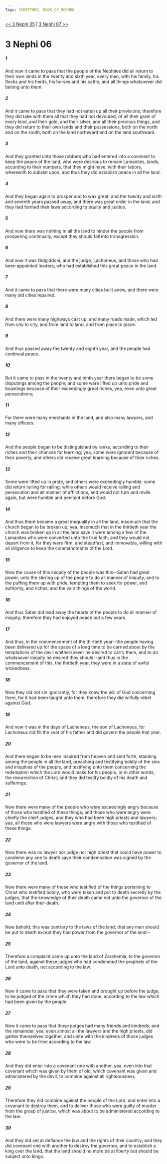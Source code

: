 ```yaml
---
Tags: SCRIPTURE, BOOK_OF_MORMON
---
```


[<< 3 Nephi 05](BOOK_OF_MORMON/11_3_Nephi/3_Nephi_05.md) | [3 Nephi 07 >>](BOOK_OF_MORMON/11_3_Nephi/3_Nephi_07.md)

# 3 Nephi 06

##### 1
 And now it came to pass that the people of the Nephites did all return to their own lands in the twenty and sixth year, every man, with his family, his flocks and his herds, his horses and his cattle, and all things whatsoever did belong unto them.
##### 2
 And it came to pass that they had not eaten up all their provisions; therefore they did take with them all that they had not devoured, of all their grain of every kind, and their gold, and their silver, and all their precious things, and they did return to their own lands and their possessions, both on the north and on the south, both on the land northward and on the land southward.
##### 3
 And they granted unto those robbers who had entered into a covenant to keep the peace of the land, who were desirous to remain Lamanites, lands, according to their numbers, that they might have, with their labors, wherewith to subsist upon; and thus they did establish peace in all the land.
##### 4
 And they began again to prosper and to wax great; and the twenty and sixth and seventh years passed away, and there was great order in the land; and they had formed their laws according to equity and justice.
##### 5
 And now there was nothing in all the land to hinder the people from prospering continually, except they should fall into transgression.
##### 6
 And now it was Gidgiddoni, and the judge, Lachoneus, and those who had been appointed leaders, who had established this great peace in the land.
##### 7
 And it came to pass that there were many cities built anew, and there were many old cities repaired.
##### 8
 And there were many highways cast up, and many roads made, which led from city to city, and from land to land, and from place to place.
##### 9
 And thus passed away the twenty and eighth year, and the people had continual peace.
##### 10
 But it came to pass in the twenty and ninth year there began to be some disputings among the people; and some were lifted up unto pride and boastings because of their exceedingly great riches, yea, even unto great persecutions;
##### 11
 For there were many merchants in the land, and also many lawyers, and many officers.
##### 12
 And the people began to be distinguished by ranks, according to their riches and their chances for learning; yea, some were ignorant because of their poverty, and others did receive great learning because of their riches.
##### 13
 Some were lifted up in pride, and others were exceedingly humble; some did return railing for railing, while others would receive railing and persecution and all manner of afflictions, and would not turn and revile again, but were humble and penitent before God.
##### 14
 And thus there became a great inequality in all the land, insomuch that the church began to be broken up; yea, insomuch that in the thirtieth year the church was broken up in all the land save it were among a few of the Lamanites who were converted unto the true faith; and they would not depart from it, for they were firm, and steadfast, and immovable, willing with all diligence to keep the commandments of the Lord.
##### 15
 Now the cause of this iniquity of the people was this--Satan had great power, unto the stirring up of the people to do all manner of iniquity, and to the puffing them up with pride, tempting them to seek for power, and authority, and riches, and the vain things of the world.
##### 16
 And thus Satan did lead away the hearts of the people to do all manner of iniquity; therefore they had enjoyed peace but a few years.
##### 17
 And thus, in the commencement of the thirtieth year--the people having been delivered up for the space of a long time to be carried about by the temptations of the devil whithersoever he desired to carry them, and to do whatsoever iniquity he desired they should--and thus in the commencement of this, the thirtieth year, they were in a state of awful wickedness.
##### 18
 Now they did not sin ignorantly, for they knew the will of God concerning them, for it had been taught unto them; therefore they did wilfully rebel against God.
##### 19
 And now it was in the days of Lachoneus, the son of Lachoneus, for Lachoneus did fill the seat of his father and did govern the people that year.
##### 20
 And there began to be men inspired from heaven and sent forth, standing among the people in all the land, preaching and testifying boldly of the sins and iniquities of the people, and testifying unto them concerning the redemption which the Lord would make for his people, or in other words, the resurrection of Christ; and they did testify boldly of his death and sufferings.
##### 21
 Now there were many of the people who were exceedingly angry because of those who testified of these things; and those who were angry were chiefly the chief judges, and they who had been high priests and lawyers; yea, all those who were lawyers were angry with those who testified of these things.
##### 22
 Now there was no lawyer nor judge nor high priest that could have power to condemn any one to death save their condemnation was signed by the governor of the land.
##### 23
 Now there were many of those who testified of the things pertaining to Christ who testified boldly, who were taken and put to death secretly by the judges, that the knowledge of their death came not unto the governor of the land until after their death.
##### 24
 Now behold, this was contrary to the laws of the land, that any man should be put to death except they had power from the governor of the land--
##### 25
 Therefore a complaint came up unto the land of Zarahemla, to the governor of the land, against these judges who had condemned the prophets of the Lord unto death, not according to the law.
##### 26
 Now it came to pass that they were taken and brought up before the judge, to be judged of the crime which they had done, according to the law which had been given by the people.
##### 27
 Now it came to pass that those judges had many friends and kindreds; and the remainder, yea, even almost all the lawyers and the high priests, did gather themselves together, and unite with the kindreds of those judges who were to be tried according to the law.
##### 28
 And they did enter into a covenant one with another, yea, even into that covenant which was given by them of old, which covenant was given and administered by the devil, to combine against all righteousness.
##### 29
 Therefore they did combine against the people of the Lord, and enter into a covenant to destroy them, and to deliver those who were guilty of murder from the grasp of justice, which was about to be administered according to the law.
##### 30
 And they did set at defiance the law and the rights of their country; and they did covenant one with another to destroy the governor, and to establish a king over the land, that the land should no more be at liberty but should be subject unto kings.
